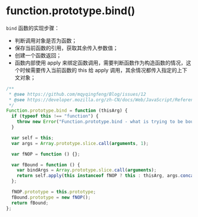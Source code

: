 # function.prototype.bind()

`bind` 函数的实现步骤：

- 判断调用对象是否为函数；
- 保存当前函数的引用，获取其余传入参数值；
- 创建一个函数返回；
- 函数内部使用 apply 来绑定函数调用，需要判断函数作为构造函数的情况，这个时候需要传入当前函数的 this 给 apply 调用，其余情况都传入指定的上下文对象；

```js
/**
 * @see https://github.com/mqyqingfeng/Blog/issues/12
 * @see https://developer.mozilla.org/zh-CN/docs/Web/JavaScript/Reference/Global_Objects/Function/bind
 */
Function.prototype.bind = function (thisArg) {
  if (typeof this !== "function") {
    throw new Error("Function.prototype.bind - what is trying to be bound is not callable");
  }

  var self = this;
  var args = Array.prototype.slice.call(arguments, 1);

  var fNOP = function () {};

  var fBound = function () {
    var bindArgs = Array.prototype.slice.call(arguments);
    return self.apply(this instanceof fNOP ? this : thisArg, args.concat(bindArgs));
  };

  fNOP.prototype = this.prototype;
  fBound.prototype = new fNOP();
  return fBound;
};
```
